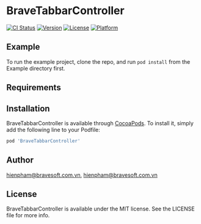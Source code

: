 # BraveTabbarController

[![CI Status](https://img.shields.io/travis/hienpham@bravesoft.com.vn/BraveTabbarController.svg?style=flat)](https://travis-ci.org/hienpham@bravesoft.com.vn/BraveTabbarController)
[![Version](https://img.shields.io/cocoapods/v/BraveTabbarController.svg?style=flat)](https://cocoapods.org/pods/BraveTabbarController)
[![License](https://img.shields.io/cocoapods/l/BraveTabbarController.svg?style=flat)](https://cocoapods.org/pods/BraveTabbarController)
[![Platform](https://img.shields.io/cocoapods/p/BraveTabbarController.svg?style=flat)](https://cocoapods.org/pods/BraveTabbarController)

## Example

To run the example project, clone the repo, and run `pod install` from the Example directory first.

## Requirements

## Installation

BraveTabbarController is available through [CocoaPods](https://cocoapods.org). To install
it, simply add the following line to your Podfile:

```ruby
pod 'BraveTabbarController'
```

## Author

hienpham@bravesoft.com.vn, hienpham@bravesoft.com.vn

## License

BraveTabbarController is available under the MIT license. See the LICENSE file for more info.
